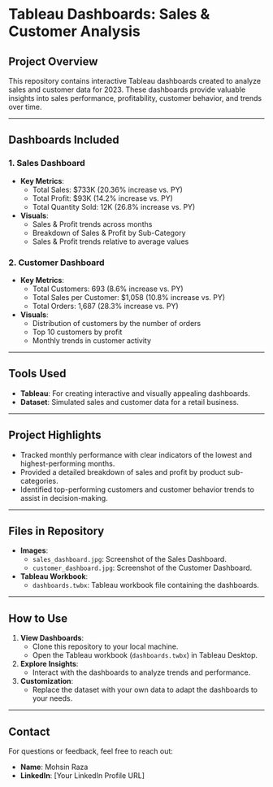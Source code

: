 # Tableau Dashboards: Sales & Customer Analysis

## Project Overview
This repository contains interactive Tableau dashboards created to analyze sales and customer data for 2023. These dashboards provide valuable insights into sales performance, profitability, customer behavior, and trends over time.

---

## Dashboards Included
### 1. **Sales Dashboard**
- **Key Metrics**:
  - Total Sales: $733K (20.36% increase vs. PY)
  - Total Profit: $93K (14.2% increase vs. PY)
  - Total Quantity Sold: 12K (26.8% increase vs. PY)
- **Visuals**:
  - Sales & Profit trends across months
  - Breakdown of Sales & Profit by Sub-Category
  - Sales & Profit trends relative to average values

### 2. **Customer Dashboard**
- **Key Metrics**:
  - Total Customers: 693 (8.6% increase vs. PY)
  - Total Sales per Customer: $1,058 (10.8% increase vs. PY)
  - Total Orders: 1,687 (28.3% increase vs. PY)
- **Visuals**:
  - Distribution of customers by the number of orders
  - Top 10 customers by profit
  - Monthly trends in customer activity

---

## Tools Used
- **Tableau**: For creating interactive and visually appealing dashboards.
- **Dataset**: Simulated sales and customer data for a retail business.

---

## Project Highlights
- Tracked monthly performance with clear indicators of the lowest and highest-performing months.
- Provided a detailed breakdown of sales and profit by product sub-categories.
- Identified top-performing customers and customer behavior trends to assist in decision-making.

---

## Files in Repository
- **Images**:
  - `sales_dashboard.jpg`: Screenshot of the Sales Dashboard.
  - `customer_dashboard.jpg`: Screenshot of the Customer Dashboard.
- **Tableau Workbook**:
  - `dashboards.twbx`: Tableau workbook file containing the dashboards.

---

## How to Use
1. **View Dashboards**:
   - Clone this repository to your local machine.
   - Open the Tableau workbook (`dashboards.twbx`) in Tableau Desktop.
2. **Explore Insights**:
   - Interact with the dashboards to analyze trends and performance.
3. **Customization**:
   - Replace the dataset with your own data to adapt the dashboards to your needs.

---

## Contact
For questions or feedback, feel free to reach out:
- **Name**: Mohsin Raza
- **LinkedIn**: [Your LinkedIn Profile URL]
